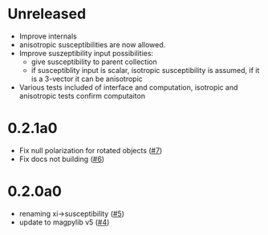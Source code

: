 
# Unreleased
* Improve internals
* anisotropic susceptibilities are now allowed.
* Improve suszeptibility input possibilities:
    - give susceptibility to parent collection
    - if susceptiblity input is scalar, isotropic susceptibility is assumed, if it is a 3-vector it can be anisotropic
* Various tests included of interface and computation, isotropic and anisotropic tests confirm computaiton

# 0.2.1a0
* Fix null polarization for rotated objects ([#7](https://github.com/magpylib/magpylib-material-response/pull/7))
* Fix docs not building ([#6](https://github.com/magpylib/magpylib-material-response/pull/6))

# 0.2.0a0
* renaming xi->susceptibility ([#5](https://github.com/magpylib/magpylib-material-response/pull/5))
* update to magpylib v5 ([#4](https://github.com/magpylib/magpylib-material-response/pull/4))